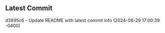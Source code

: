 
## Latest Commit
d3895c6 - Update README with latest commit info (2024-08-29 17:00:39 -0400) <Yunxi-Zhou>
